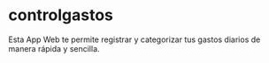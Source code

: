 # controlgastos
Esta App Web te permite registrar y categorizar tus gastos diarios de manera rápida y sencilla. 
